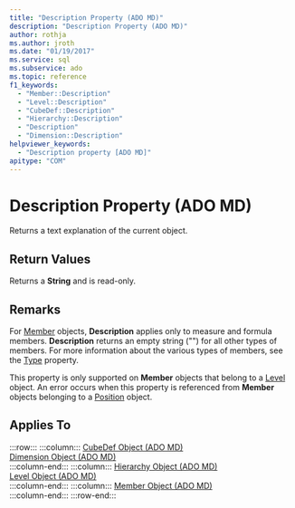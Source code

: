 ```yaml
---
title: "Description Property (ADO MD)"
description: "Description Property (ADO MD)"
author: rothja
ms.author: jroth
ms.date: "01/19/2017"
ms.service: sql
ms.subservice: ado
ms.topic: reference
f1_keywords:
  - "Member::Description"
  - "Level::Description"
  - "CubeDef::Description"
  - "Hierarchy::Description"
  - "Description"
  - "Dimension::Description"
helpviewer_keywords:
  - "Description property [ADO MD]"
apitype: "COM"
---
```

# Description Property (ADO MD)
Returns a text explanation of the current object.  
  
## Return Values  
 Returns a **String** and is read-only.  
  
## Remarks  
 For [Member](./member-object-ado-md.md) objects, **Description** applies only to measure and formula members. **Description** returns an empty string ("") for all other types of members. For more information about the various types of members, see the [Type](./type-property-ado-md.md) property.  
  
 This property is only supported on **Member** objects that belong to a [Level](./level-object-ado-md.md) object. An error occurs when this property is referenced from **Member** objects belonging to a [Position](./position-object-ado-md.md) object.  
  
## Applies To  

:::row:::
    :::column:::
        [CubeDef Object (ADO MD)](./cubedef-object-ado-md.md)  
        [Dimension Object (ADO MD)](./dimension-object-ado-md.md)  
    :::column-end:::
    :::column:::
        [Hierarchy Object (ADO MD)](./hierarchy-object-ado-md.md)  
        [Level Object (ADO MD)](./level-object-ado-md.md)  
    :::column-end:::
    :::column:::
        [Member Object (ADO MD)](./member-object-ado-md.md)  
    :::column-end:::
:::row-end:::